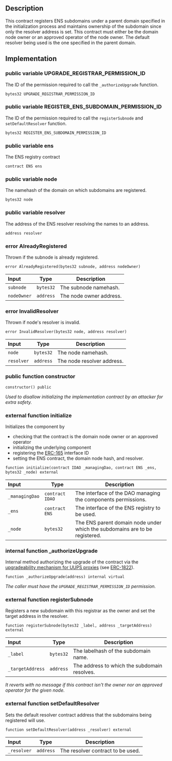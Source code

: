 
## Description

This contract registers ENS subdomains under a parent domain specified in the initialization process and maintains ownership of the subdomain since only the resolver address is set. This contract must either be the domain node owner or an approved operator of the node owner. The default resolver being used is the one specified in the parent domain.

## Implementation

### public variable UPGRADE_REGISTRAR_PERMISSION_ID

The ID of the permission required to call the `_authorizeUpgrade` function.

```solidity
bytes32 UPGRADE_REGISTRAR_PERMISSION_ID 
```

### public variable REGISTER_ENS_SUBDOMAIN_PERMISSION_ID

The ID of the permission required to call the `registerSubnode` and `setDefaultResolver` function.

```solidity
bytes32 REGISTER_ENS_SUBDOMAIN_PERMISSION_ID 
```

### public variable ens

The ENS registry contract

```solidity
contract ENS ens 
```

### public variable node

The namehash of the domain on which subdomains are registered.

```solidity
bytes32 node 
```

### public variable resolver

The address of the ENS resolver resolving the names to an address.

```solidity
address resolver 
```

###  error AlreadyRegistered

Thrown if the subnode is already registered.

```solidity
error AlreadyRegistered(bytes32 subnode, address nodeOwner) 
```

| Input | Type | Description |
|:----- | ---- | ----------- |
| `subnode` | `bytes32` | The subnode namehash. |
| `nodeOwner` | `address` | The node owner address. |

###  error InvalidResolver

Thrown if node's resolver is invalid.

```solidity
error InvalidResolver(bytes32 node, address resolver) 
```

| Input | Type | Description |
|:----- | ---- | ----------- |
| `node` | `bytes32` | The node namehash. |
| `resolver` | `address` | The node resolver address. |

### public function constructor

```solidity
constructor() public 
```

*Used to disallow initializing the implementation contract by an attacker for extra safety.*
### external function initialize

Initializes the component by
- checking that the contract is the domain node owner or an approved operator
- initializing the underlying component
- registering the [ERC-165](https://eips.ethereum.org/EIPS/eip-165) interface ID
- setting the ENS contract, the domain node hash, and resolver.

```solidity
function initialize(contract IDAO _managingDao, contract ENS _ens, bytes32 _node) external 
```

| Input | Type | Description |
|:----- | ---- | ----------- |
| `_managingDao` | `contract IDAO` | The interface of the DAO managing the components permissions. |
| `_ens` | `contract ENS` | The interface of the ENS registry to be used. |
| `_node` | `bytes32` | The ENS parent domain node under which the subdomains are to be registered. |

### internal function _authorizeUpgrade

Internal method authorizing the upgrade of the contract via the [upgradeability mechanism for UUPS proxies](https://docs.openzeppelin.com/contracts/4.x/api/proxy#UUPSUpgradeable) (see [ERC-1822](https://eips.ethereum.org/EIPS/eip-1822)).

```solidity
function _authorizeUpgrade(address) internal virtual 
```

*The caller must have the `UPGRADE_REGISTRAR_PERMISSION_ID` permission.*
### external function registerSubnode

Registers a new subdomain with this registrar as the owner and set the target address in the resolver.

```solidity
function registerSubnode(bytes32 _label, address _targetAddress) external 
```

| Input | Type | Description |
|:----- | ---- | ----------- |
| `_label` | `bytes32` | The labelhash of the subdomain name. |
| `_targetAddress` | `address` | The address to which the subdomain resolves. |

*It reverts with no message if this contract isn't the owner nor an approved operator for the given node.*
### external function setDefaultResolver

Sets the default resolver contract address that the subdomains being registered will use.

```solidity
function setDefaultResolver(address _resolver) external 
```

| Input | Type | Description |
|:----- | ---- | ----------- |
| `_resolver` | `address` | The resolver contract to be used. |

<!--CONTRACT_END-->

